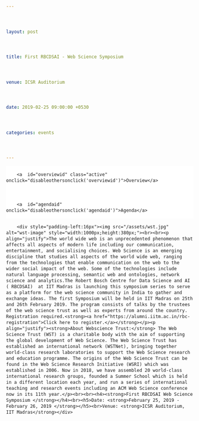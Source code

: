 ```yaml
---



layout: post



title: First RBCDSAI - Web Science Symposium



venue: ICSR Auditorium



date: 2019-02-25 09:00:00 +0530



categories: events



---
```








<html>



<head>



<meta name="viewport" content="width=device-width, initial-scale=1">



<style>

.pointer {cursor: pointer;}



body {



  margin: 0;



  font-family:"Calibri (Body)";



}







.topnav {



  overflow: hidden;



  background-color: #ffffff;



}







.topnav a {



  float: left;



  color: #c0c0c0;



  text-align: center;



  padding: 7px 8px;



  text-decoration: none;



  font-size: 18px;



  



}







.topnav a:hover {



  background-color: #ffffff;



  color: black;



}







.topnav a.active {



  background-color: #ffffff;



  color: black;



}

td {



    border:1px solid black;



    padding-left:45px;



    padding-top:5px;



    padding-bottom:5px;

    padding-right:2%;

   







}



</style>



 <script>

     

        function makeitactiveonload() {

             document.getElementById('dynamiccontent').innerHTML = '<div style="padding-left:16px"><img src="/assets/wst.jpg" alt="wst-image" style="width:1000px;height:380px;"><br><br><p align="justify">The world wide web is an unprecedented phenomenon that affects all aspects of modern life including our communication, entertainment, and socialising choices. Web Science is an emerging discipline that studies all aspects of the world wide web, ranging from the technologies that enable communication on the web to the wider social impact of the web. Some of the technologies include natural language processing, semantic web and ontologies, network science and analytics.The Robert Bosch Centre for Data Science and AI ( RBCDSAI)  at IIT Madras is launching this symposium series to serve as a platform for the web science community in India to gather and exchange ideas. The first Symposium will be held in IIT Madras on 25th and 26th February 2019. The program consists of talks by the trustees of the web science trust as well as experts from around the country. Registration required.<strong><a href="https://alumni.iitm.ac.in/rbc-registration">Click here to register.</a></strong></p><p align="justify"><strong>About Webscience Trust:</strong> The Web Science Trust (WST) is a charitable body with the aim of supporting the global development of Web Science. The Web Science Trust has established an international network (WSTNet), bringing together world-class research laboratories to support the Web Science research and education programme. The origins of the Web Science Trust can be found in the Web Science Research Initiative (WSRI) which was established in 2006. Now in 2018, we have assembled 20 world-class international research groups, founded a Summer School which is held in a different location each year, and run a series of international teaching and research events including an ACM Web Science conference now in its 11th year.</p><br><br><h4><strong>First RBCDSAI Web Science Symposium </strong></h4><br><h5>Date: <strong>February 25, 2019 - February 26, 2019 </strong></h5><br>Venue: <strong>ICSR Auditorium, IIT Madras</strong></div>'        

        }





        function disableothersonclick(elementtoactive)

        {

            if(elementtoactive == 'overviewid')

            {

                var agendacontent = '';

                document.getElementById('dynamiccontent').innerHTML = '<div style="padding-left:16px"><img src="/assets/wst.jpg" alt="wst-image" style="width:1000px;height:380px;"><br><br><p align="justify">The world wide web is an unprecedented phenomenon that affects all aspects of modern life including our communication, entertainment, and socialising choices. Web Science is an emerging discipline that studies all aspects of the world wide web, ranging from the technologies that enable communication on the web to the wider social impact of the web. Some of the technologies include natural language processing, semantic web and ontologies, network science and analytics.The Robert Bosch Centre for Data Science and AI ( RBCDSAI)  at IIT Madras is launching this symposium series to serve as a platform for the web science community in India to gather and exchange ideas. The first Symposium will be held in IIT Madras on 25th and 26th February 2019. The program consists of talks by the trustees of the web science trust as well as experts from around the country. Registration required.<strong><a href="https://alumni.iitm.ac.in/rbc-registration">Click here to register.</a></strong></p><p align="justify"><strong>About Webscience Trust:</strong> The Web Science Trust (WST) is a charitable body with the aim of supporting the global development of Web Science. The Web Science Trust has established an international network (WSTNet), bringing together world-class research laboratories to support the Web Science research and education programme. The origins of the Web Science Trust can be found in the Web Science Research Initiative (WSRI) which was established in 2006. Now in 2018, we have assembled 20 world-class international research groups, founded a Summer School which is held in a different location each year, and run a series of international teaching and research events including an ACM Web Science conference now in its 11th year.</p><br><br><h4><strong>First RBCDSAI Web Science Symposium </strong></h4><br><h5>Date: <strong>February 25, 2019 - February 26, 2019 </strong></h5><br>Venue: <strong>ICSR Auditorium, IIT Madras</strong></div>'

                document.getElementById('overviewid').style.color = '#101010';

                document.getElementById('agendaid').style.color = '#c0c0c0';

            }

            else

            {

                document.getElementById('dynamiccontent').innerHTML = '<table style="width:90%;padding-left:20%">'+



                    '<tr>'+



                        '<td colspan="2"><p align="center">Broad agenda as below. Further more details will be updated</p>'+



                            '<p align="center"><u><strong>Day 1: 25th February,2019 (Monday)</strong></u></p>'+



                        '</td>'+



                    '</tr>'+



                    '<tr>'+



                        '<td style="width:22%">'+



                           '08:30 AM  09:15 AM'+



                        '</td>'+



                        '<td>'+



                           'Registration' +



                        '</td>'+



                    '<tr>'+



                    '<tr>'+



                '<td>'+



                '09:15 AM  09:30 AM'+



                '</td>'+



                '<td>'+



                'Inauguration' +



                '</td>'+



                '</tr>'+



                '<tr>'+



                '<td>' +



                '09:30 AM  10:15 AM'+



                '</td>' +



                '<td>'+



                '<strong>Keynote Address by</strong> <a href="https://wendy.ecs.soton.ac.uk/">Dame Wendy Hall</a>, University of Southampton<br />' +



                '<ul style="list-style-type:none;"><li><details><p><summary><strong>Title:</strong><u>Web Science, AI and Future of the Internet</u></summary></p><p align="justify"><strong>Abstract:</strong>The Web and Artificial Intelligence have always been interwoven. AI technologies have long been used by Web developers and the major platforms to provide increasingly intelligent services for Web and internet users, and it was always part of Tim Berners-Lee’s original design to develop an intelligent, or semantic, Web that enabled machines to infer knowledge from interconnected documents and data. Web Science studies the evolution of the Web from a sociotechnical perspective and how human intelligence interacts with the artificial intelligence we derive from our use of the Web.</p><p align="justify">Artificial Intelligence is set to transform society in the coming decades in ways that have long been predicted by science fiction writers but are only now becoming feasible because of recent developments in computing technology, machine learning and the availability of massive amounts of data on which to train the algorithms. The potential is enormous and governments around the world are worrying about the impact of AI on society both in terms of how it will change the world of work, but also in terms of the potential advantages that the technology can bring to society. But we must also be very aware of the potential threats to society that such developments might bring and the ethical, accountability and diversity issues we need to address, including particularly the world of software automation. If we don’t lay the groundwork well now, there is huge potential for chaos and confusion in the future as AI starts to become more dominant in all our lives, which is why I argue we need to take a socio-technical approach to every aspect of the evolution of AI in society as we have for the study of the Web.</p><p align="justify">But as a result of all these developments we are facing a time of major change and disruption for the internet – the technology that has underpinned so much societal change over the last fifty years. In this talk we will argue that we must take a sociotechnical approach to our analysis of the evolution of the internet in order to ensure that the internet of the future helps us create a world that we all want to live in.</p></details></li></ul>'+



                '</td>'+



                '</tr>'+



                    



                '<tr>'+



                '<td>'+



                '10:15 AM  10:45 AM'+ 



                '</td>'+



                '<td>'+



                'Talk by <a href="https://www.iiitb.ac.in/faculty_page.php?name=srinathsrinivasa">Srinath Srinivasa</a>, IIIT Bangalore<br />'+



                '<ul style="list-style-type:none;"><li><details><p><summary><strong>Title:</strong><u>Characterising online social cognition</u></summary></p><p align="justify">Social cognition refers to processes by which one or more collective worldviews emerge across populations as a result of social interactions. Online social cognition based on the dynamics of social media is increasingly playing a central role in business, politics, governance, and even in shaping our personal lives. There has been a dearth of computational models of social cognition, that has impeded deeper analysis of this phenomenon. In this work, we propose a model for online social cognition. A social discourse is defined as the set of all activities, opinions and actors involved in social interaction around a topic. A discourse is modelled as a "marketplace of opinions", where parties invest opinions to get different kinds of returns-- be they sales, or votes or likes. An opinion in turn is modelled as a combination of an abstractive and an expressive component, each of which have different psychological impacts on participants. A notion of compatibility of opinions is then introduced, and clusters of compatible opinions form the different narratives, driving the discourse. We then characterise each narrative by its salient opinions, and identify two classes of participants for each narrative: opinion drivers and narrative drivers. The social discourse itself is then modelled as an interaction graph of narratives. Interactions between narratives are identified as either compatible or conflicting, based on the sentiment in the inter narrative conversations. This then brings us a concept of stability of the discourse, based on the Cartwright-Harary theorem of social networks. A discourse is said to be active as long as it is unstable, and has the potential for different forms of social impact. A stable discourse on the other hand, would have settled down into different camps.</p><p align="justify"><strong>About the speaker:</strong> Srinath Srinivasa heads the Web Science lab and is the Dean (Research and Development) at IIIT Bangalore, India. Srinath holds a Ph.D (magna cum laude) from the Berlin Brandenburg Graduate School for Distributed Information Systems (GkVI) Germany, an M.S. (by Research) from IIT-Madras and B.E. in Computer Science and Engineering from The National Institute of Engineering (NIE) Mysore. He works in the area of Web Science — that models of the impact of the web on humanity. Technology for educational outreach and social empowerment has been a primary motivation driving his research. He has participated in several initiatives for technology enhanced education including the VTU Edusat program, The National Programme for Technology Enhanced Learning (NPTEL) and an educational outreach program in collaboration with Upgrad.  He is a member of various technical and organisational committees for international conferences like International Conference on Weblogs and Social Media (ICWSM), ACM Hypertext, COMAD/CoDS, ODBASE, etc. He is also a life member of the Computer Society of India (CSI). As part of academic community outreach, Srinath has served on the Board of Studies of Goa University and as a member of the Academic Council of the National Institute of Engineering, Mysore. He has served as a technical reviewer for various journals like the VLDB journal, IEEE Transactions on Knowledge and Data Engineering, and IEEE Transactions on Cloud Computing. He is also the recipient of various national and international grants for his research activities.</p></details></li></ul>'+



                '</td>'+



                '</tr>'+



                    



                '<tr>'+



                '<td>'+



                '10:45 AM  11:15 AM'+



                '</td>'+



                '<td>'+



                'Refreshments' +



                '</td>'+



                '</tr>'+



                '<tr>'+



                '<td>'+



                '11:15 AM  11:45 AM'+



                '</td>'+



                '<td>'+



                'Talk by <a href="https://www.iiitb.ac.in/faculty_page.php?name=bidishachaudhuri">Bidisha Chaudhuri</a>, IIIT Bangalore<br />'+



                '<ul style="list-style-type:none;"><li><details><p><summary><strong>Title:</strong><u>Intelligent personal assistants as performative social agents: A dramaturgical analysis of human-machine interactions</u></summary></p><p align="justify">Sociologist Erving Goffman in his dramaturgical analysis (1959) explains social interactions as if it were a play performed on a stage for an audience. The key to study such interactions, in his understanding, is not the individual and his psychology, but “the syntactical relations among the acts of different persons mutually present to one another” (Goffman 1967, Interaction Ritual, pp. 2 as cited in Schegloff 1988 pp. 94). Accordingly, this framework has been applied in the analysis of human-human interactions on online platforms (e.g., Hogan, 2010; Bullingham & Vasconcelos, 2013) and in the analysis of human-machine interactions (e.g., Bucher, 2014; Lee, Frank, Beute, de Kort., & IJsselsteijn, 2017). We extend Goffman dramaturgical framework to analyse the interactions that take place between humans and conversational agents such as Alexa, Google Echo and so on. We see these assistants as performative agents engaging in social interactions with their human counterparts where in the “backstage” of both human and non-human remain inaccessible (Latour 1996). We ask, what are the different types of strategies the voice assistants can employ for "impression management"? How can we analyze these strategies without having access to the "backstage"? How do the conversational agents maintain decorum of expected behavior? With this analytical approach, we aim to understand to what extent sustained “natural” conversations may take place between humans and  conversational agents.</p></details></li></ul>'+



                '</td>'+



                '</tr>'+



                   



                '<tr>'+



                '<td>'+



                '11:45 AM  12:15 PM'+



                '</td>'+



                '<td>'+



                'Talk by <a href="http://talukdar.net/">Partha Talukdar</a>, IISc<br />'+



                '<ul style="list-style-type:none;"><li><details><p><summary><strong>Title:</strong><u>Learning with Graph Embeddings</u></summary></p><p align="justify"><strong>Abstract:</strong>In this talk, I shall present an overview of our recent research in learning with graph embeddings,in particular using Graph Convolution Networks. I shall describe their utility in learning temporally-aware knowledge representations, relation extraction, and document dating.</p></details></li></ul>'+



                '</td>'+



                '</tr>'+



                    



                '<tr>'+



                '<td>'+



                '12:15 PM  12:45 PM'+



                '</td>'+



                '<td>'+



                'Talk by <a href="https://researcher.watson.ibm.com/researcher/view.php?person=in-kartsank">Karthik Sankaranarayanan</a>, IBM India Research Lab'+

                '<ul style="list-style-type:none;"><li><details><p><summary><strong>Title:</strong><u>Advancing the Frontiers of AI with IBM Project Debater</u></summary></p><p align="justify"><strong>Abstract:</strong>The world is awash with information, misinformation, and superficial thinking. Project Debater is a research technology by IBM that pushes the frontiers of AI to facilitate intelligent debate on complex topics. Going beyond existing research around question-answering and dialog, our goal is to build a natural language system that assists people in building persuasive arguments and evidence-based decisions by mining knowledge from the web and many other sources when there is no clear right or wrong answer. We rely on three pioneering capabilities: data-driven argument construction and delivery, listening comprehension, and the modeling of human dilemmas. This talk will provide a glimpse into some of the advances made in this project and summarize some of the scientific publications that have come out of this research.  <a href="https://www.research.ibm.com/artificial-intelligence/project-debater/">https://www.research.ibm.com/artificial-intelligence/project-debater/</a></p></details></li></ul>'+



                '</td>'+



                '</tr>'+



                



                '<tr>'+



                '<td>'+



                '12:45 PM  02:00 PM'+



                '</td>'+



                '<td>'+



                'Lunch/Networking Time'+



                '</td>'+



                '</tr>'+







                '<tr>'+



                '<td>'+



                '02:00 PM  02:45 PM'+



                '</td>'+



                '<td>'+



                '<strong>Keynote Address by </strong><a href="https://www.cse.iitb.ac.in/~soumen/main/bio.html">Soumen Chakrabarti </a>, IITB'+



                '<ul style="list-style-type:none;"><li><details><p><summary><strong>Title:</strong><u>Learning New Type Representations from Knowledge Graphs</u></summary><p align="justify"><strong>Abstract:</strong> Beyond words, continuous representations of entities and relations have led to large recent improvements in inference of facts in knowledge bases, as well as applications like question answering. Comparatively less has been done about modeling types and their associated relations (is-instance-of and is-subtype-of). In the first part of the talk, I will present a new representation of types as hyper-rectangles rather than points, which are commonly used to embed words and entities. I will propose an elementary loss function representing rectangle containment. I will also demonstrate that recent work on type representation has used a questionable evaluation protocol, and propose a sound alternative. Experiments using type supervision from the WordNet noun hierarchy show the superiority of our approach. In the second part of the talk, I will move to unsupervised discovery of type representation. The idea is to represent each entity using a type and a residual vector. Each relation is represented by two type-checking vectors and an entity-to-entity compatibility checking vector. We do not use any supervision from KG schema to guide the type (checking) embeddings. Experiments on FB15k and YAGO show two benefits. First, inferring new triples becomes more accurate, exceeding state of the art. Second, the type embeddings are very good predictors of KG types to which the entities belong, although this information was not available during training. </p></details></li></ul>'+



                '</td>'+



                '</tr>'+







                '<tr>'+



                '<td>'+



                ' 02:45 PM  03:15 PM'+



                '</td>'+



                '<td>'+



                'Talk by <a href="https://faculty.iiit.ac.in/~vv/Home.html">Vasudeva Varma </a>, IIITH<br />'+



                '<ul style="list-style-type:none;">'+



                '<li>'+



                '<details>'+



                '<p><summary><strong>Title:</strong><u>Hate Speech, Abuse, Sexism, and other Evils</u></summary></p>'+



                '<p align="justify">'+



                '<strong>Abstract:</strong> In this talk, I will discuss a few challenges related to hate speech in its various forms including abuse'+



                'and sexism. While there are now several algorithms to detect, analyze and control hate speech - some of them are based on deep learning methods, they'+



                'suffer from looking at this problem in a limited manner. Throwing more data at a Deep Neural Network does not always solve the problem and, in fact,'+



                'this approach may cause additional problems. I will discuss our recent research efforts in collaboration with social scientists come up with nuanced'+



                'sexism categorization, which seem to be a very promising direction. I will also describe our work on removing the bias in hate speech detection and a'+



                'novel method leveraging knowledge-based generalizations for bias-free learning of hate speech detection models.'+



                '</p>'+



                '</details>'+



                '</li>'+



                '</ul>'+



                '</td>'+



                '</tr>'+



                   



                '<tr>'+



                '<td>'+

                '03:15 PM  04:00 PM'+



                        '</td>'+



                        '<td>'+



                        'Posters Spotlights'+



                        '</td>'+



                        '</tr>'+



                        



                        '<tr>'+



                        '<td>' +



                '04:00 PM  04:30 PM'+



                        '</td>'+



                        '<td>'+



                        'Tea Break'+



                        '</td>'+



                        '</tr>'+



                        



                        '<tr>'+



                        '<td>' +



                        '04:30 PM  06:00 PM'+



                        '</td>'+



                        '<td>'+



                        'Poster Session'+



                        '</td>'+



                        '</tr>'+



                       



                    



                        '</table>'+



               



                        '<table style="width:90%;padding-left:20%;padding-top:7%;">'+



                        '<tr>'+



                        '<td colspan="2">'+



                        '<p align="center"><u><strong>Day 2: 26th February,2019 (Tuesday)</strong></u></p>'+



                        '</td>'+



                        '</tr>'+



                        '<tr>'+



                        '<td style="width:22%">'+



                        '09:00 AM  09:45 AM'+



                        '</td>'+



                        '<td>'+



                        '<strong>Keynote Address by </strong><a href="https://www.linkedin.com/in/jprangaswami/?originalSubdomain=in">J.P.Rangaswami</a>, Univeristy of Southampton<br />'+



                            '<ul style="list-style-type:none;">'+



                            '<li>'+



                            '<details>'+



                            '<p><summary><strong>Title:</strong><u>Why Web Science is more important than ever before</u></summary></p>'+



                            '<p align="justify">'+



                            'In the talk I will explore this topic from the perspective of data over a 40-year career spanning three continents and senior positions'+



                            'in a number of the world’s leading companies.'+



                            '</p>'+



                            '</details>'+



                            '</li>'+



                            '</ul>'+



                            '</td>'+



                            '</tr>'+



                    



                            '<tr>'+



                            '<td>'+



                            '09:45 AM  10:15 AM'+



                            '</td>'+



                            '<td>'+



                            'Talk by <a href="https://www.imsc.res.in/~sitabhra/">Sitabhra Sinha</a>, Institute of Mathematical Sciences(IMSc)<br />'+



                            '<ul style="list-style-type:none;">'+



                            '<li>'+



                            '<details>'+



                            '<p>'+



                            '<summary>'+



                            '<strong>Title:</strong><u>'+



                            'How representative is our democracy ? Using open data on the Web to'+



                            'relate wealth and electoral performance in recent Indian general elections'+



                            '</u>'+



                            '</summary>'+



                            '</p><p align="justify">'+



                            '<strong>'+



                            'Sitabhra Sinha (in collaboration with'+



                            'with K Chandrashekar), The Institute of Mathematical Sciences, Chennai' +



                            '</strong>Using open databases (publicly available on the Web) of assets declarations' +



                            'made by candidates contesting in the Indian general elections held over the last decade, we show that the distribution of their wealth follows a universal' +



                            'scaling form which is independent of the year, as well as, states and, most surprisingly, even the parties to which the candidates belong. We also observe that'+



                            'the set of winners, as well as, that of the “serious candidates” (contenders) have asset distributions which deviate significantly from those of the remaining'+



                            'candidates. This is a worrying aspect given the supposedly representative nature of electoral democracies, particularly in light of the recent worldwide rise'+



                            'to power of xenophobic populism.'+



                            '</p>'+



                            '</details>'+



                            '</li>'+



                            '</ul>'+



                            '</td>'+



                            '</tr>'+



                    



                            '<tr>'+



                            '<td>' +



                            '10:15 AM  10:45 AM' +



                            '</td>'+



                            '<td>'+



                            'Talk by <a href="http://www.iitkgp.ac.in/department/CS/faculty/cs-niloy">Niloy Ganguly</a>, IIT KGP<br />'+



                            '<ul style="list-style-type:none;">'+



                            '<li>'+



                            '<details>'+



                            '<p><summary><strong>Title:</strong><u>Some Aspects of Computational Journalism</u></summary></p><p align="justify">'+



                            '<strong>Abstract:</strong>Due to the enormous amount of information being carried over online systems today, no user can access all such information.' +



                            'Therefore, to help the users, all major online organizations deploy information retrieval (content recommendation, search or ranking) systems to find important' +



                            'information. Current information retrieval systems have to make certain design choices. For example, news recommendation systems need to decide on the quality' +



                            'of recommended news stories, how much emphasis to give to a story’s long-term importance over its recency or freshness etc. Similarly, retrieval systems over' +



                            'user generated contents (e.g., in social media like Facebook and Twitter) need to take into account the content posted by heterogeneous user groups. However,' +



                            'such design choices can introduce unintended biases in the contents presented to the users. For example, the recommended contents may have poor quality or' +



                            ' less news value, or the news discourse may get hijacked by hyper-active demographic groups. In this work, we want to systematically measure the effect of such'+



                            'design choices in the retrieval systems (recommendation systems in particular), and build alternate retrieval systems that mitigate the biases in the' +



                            'recommendation output.' +



                            '</p>'+



                            '</details>'+



                            '</li>'+



                            '</ul>'+



                            '</td>'+



                            '</tr>'+



                   



                        

                            '<tr>'+



                            '<td>' +



                            '10:45 AM  11:15 AM' +



                            '</td>'+



                            '<td>'+



                            'Tea Break'+



                            '</td>'+



                            '</tr>'+



                            '<tr>'+



                            '<td>'+



                            '11:15 AM  11:45 AM'+



                            '</td>'+



                            '<td>'+



                            'Talk by <a href="http://cse.iitkgp.ac.in/~animeshm/">Animesh Mukherjee</a>, IIT KGP<br />'+



                            '<ul style="list-style-type:none;">'+



                            '<li>'+



                            '<details>'+



                            '<p>'+



                            '<summary>'+



                            '<strong>Title:</strong><u>Language dynamics in social media</u>'+



                            '</summary>'+



                            '</p><p align="justify">' +



                                            '<strong>Abstract:</strong>In this talk I shall outline a summary of our five year long initiative studying the temporal dynamics of various human language-like entities over the social media. Some of the topics that I plan to cover are (a) how opinion conflicts could be effectively used for incivility detection in Twitter [CSCW 2018], (b) how word borrowings can be automatically identified from social signals [EMNLP 2017] and (c) how hashtags in Twitter form compounds like natural language words (e.g.,#Wikipedia+#Blackout=#WikipediaBlackout) that become way more popular than the individual constituent hashtags [CSCW 2016, Honorable Mention].'+



                                            '</p>'+



                                            '</details>'+



                                            '</li>'+



                                            '</ul>'+



                                            '</td>'+



                                            '</tr>'+



                    



                                            '<tr>'+



                                            '<td>'+



                                            '11:45 AM  12:15 PM'+



                                            '</td>'+



                                            '<td>'+



                                            'Talk by <a href="https://www.iiitd.ac.in/pk">Ponnurangam Kumaraguru</a>, IIITD'+

                                             '<ul style="list-style-type:none;"><li><details><p><summary><strong>Title:</strong><u>Social Media Risk Communication & #Elections2019</u></summary><p align="justify"><strong>Abstract:</strong> Selfies have become a prominent medium for self-portrayal onsocial media. Unfortunately, certain social media users go to extreme lengths to click selfies, which puts their lives at risk. 230+ individuals have died since March 2014 until January 2019 while trying to click selfies. We have been curating selfie deaths, building technologies to nudge users while taking dangerous selfies, e.g. Location Marker Saftie  <a href="https://www.facebook.com/saftiebot/">https://www.facebook.com/saftiebot/</a> and a camera Saftie Camera  <a href="https://play.google.com/store/apps/details?id=org.precog.saftiedetector">http://bit.ly/saftie-cam.</a> We have made all the data and code that we have built public at  <a href="http://labs.precog.iiitd.edu.in/killfie/">http://labs.precog.iiitd.edu.in/killfie/</a> More recently we have started analysing distracted driving using Snapchat and we are in the process of characterising the problem. Will discuss about these risk communication efforts that we are pursuing through the social media content. </p><p align="justify">Social Media, today, is playing a very important role in the politics of almost every nation. In India, there has been a boom in social media political campaigns, which was more marked in the 2014 General Elections. We are building a  portal  <a href="http://labs.precog.iiitd.edu.in/elections-2019/dashboard/analysis">http://bit.ly/elections19</a> to analyze the 2019 data and help see through the data that is getting generated on social media. We are finding some interesting patterns, one of them being sharp raise and fall of the followers  <a href="http://precog.iiitd.edu.in/blog/2019/02/08/twitters-suspect-users-affects-indian-political-handles/">http://precog.iiitd.edu.in/blog/2019/02/08/twitters-suspect-users-affects-indian-political-handles/</a> Will discuss some insights from our analysis until now.</p></details></li></ul>'+

                                            '</td>'+



                                            '</tr>'+



                                            '<tr>'+



                '<td>'+



                '12:15 PM  12:45 PM'+



                '</td>'+



                '<td>'+



                'Talk by <a href="https://research.adobe.com/person/niyati-chhaya/">Niyati Chhaya</a>, Adobe Research<br />'+



                '<ul style="list-style-type:none;">'+



                '<li>'+



                '<details>'+



                '<p><summary><strong>Title:</strong><u>Affective Content Analysis</u></summary></p>'+



                '<p align="justify">'+



                'Human reactions or Affect is an important aspect of any content, especially when trying to create or analyse different types of content including text, images and other multimodal data for varied applications. Affective computing has historically focused on multimodal user reactions. We study the methods and the role of affect analysis in the context of text analysis leveraging computational linguistics And psycholinguistic theories. In this talk, we first introduce this space and present a set of studies ranging from affect- sensitive word representations, frustration prediction to finally affective text generation. The talk concludes with an element of explanation and interpretation in the context of subjective affect understanding tasks. '+



                '</p>'+



                '</details>'+



                '</li>'+



                '</ul>'+



                '</td>'+



                '</tr>'+



                    



                '<tr>'+



                '<td>'+



                '12:45 PM  02:00 PM'+



                '</td>'+



                '<td>'+



                'Lunch/Networking Time'+



                '</td>'+



                '</tr>'+



                '<tr>'+



                '<td>'+



                '02:00 PM  02:45 PM'+



                '</td>'+



                '<td>'+



                '<strong>Keynote Address by </strong>'+



                '<a href="https://sonic.northwestern.edu/people/noshir-contractor/">Noshir Contractor</a>, Northwestern<br />'+



                '<ul style="list-style-type:none;">'+



                '<li>'+



                '<details>'+



                '<p>'+



                '<summary>'+



                '<strong>Title:</strong><u>'+



                        'People Analytics: Understanding and Enabling the Future of Work'+



                        '</u>'+



                        '</summary>' +



                        '</p><p align="justify">'+



                '<strong>Abstract:</strong> To bring the performance of people analytics up—and in line with the hype— companies need to do more than analyze data on demographic attributes.  They need to employ relational analytics, which examines data on how people interact, to identify “high potentials,” who has good ideas, who is influential, what teams will get work done on time, and more.Companies can mine their “digital exhaust”—data created by employees every day in their digital transactions, such as e‐mails, chats, “likes,” “follows,”  @mentions, and file collaboration—for insights into their workforce. Drawing from our prior research and consulting work with companies, as well as from a large body of other scholars research, we identify six structural signatures that should form the bedrock of any relational analytics strategy to help companies address challenges they face with issues such as diversity and inclusion, succession planning, team assembly, and post-merger integration.'+



                '</p>'+



                '</details>'+



                '</li>'+



                '</ul>'+



                '</td>'+



                '</tr>'+



                   



                '<tr>'+



                '<td>'+



                '02:45 PM  03:15 PM'+



                '</td>' +



                '<td>'+



                'Talk by <a href="https://www.cse.iitm.ac.in/~miteshk/">'+



                'Mitesh Khapra'+



                '</a>, IITM'+

                '<ul style="list-style-type:none;"><li><details><p><summary><strong>Title:</strong><u>Towards Exploiting Background Knowledge for Building Conversation Systems</u></summary><p align="justify"><strong>Abstract:</strong>Humans extensively rely on background knowledge while conversing on various topics of interest. It stands to reason that conversational agents should also be supported by background knowledge to effectively converse with humans in specific domains. Such background knowledge can be derived from various resources already available on the web. However, existing dialog datasets contain only a sequence of utterances and responses without any explicit background knowledge associated with them.This has resulted in the development of models which treat conversation as a sequence-to-sequence generation task i.e, given a sequence of utterances generate the response sequence). This is not only an overly simplistic view of conversation but it is also emphatically different from the way humans converse by heavily relying on theirbackground knowledge about the topic (as opposed to simply relying on the previous sequence of utterances). For example, it is common for humans to (involuntarily) produce utterances which are copied or suitably modified from background articles they have read about the topic. To facilitate the development of such natural conversation models which mimic the human process of conversing, we create a new dataset containing movie chats wherein each response is explicitly generated by copying and/or modifying sentences from unstructured background knowledge such as plots, comments and reviews about the movie freely available on the web. We establishbaseline results on this dataset (90K utterances from 9K conversations) using three different models: (i) pure generation based models which ignore the background knowledge (ii) generation based models which learn to copy information from the background knowledge when required and (iii) span prediction based models which predict the appropriate response span in the background knowledge. </p><p align="justify"><strong>Bio:</strong> Mitesh M. Khapra is an Assistant Professor in the Department of Computer Science and Engineering at IIT Madras. While at IIT Madras he plans to pursue his interests in the areas of Deep Learning, Multimodal Multilingual Processing, Dialog systems and Question Answering. Prior to that he worked as a Researcher at IBM Research India. During the four and half years that he spent at IBM he worked on several interesting problems in the areas of Statistical Machine Translation, Cross Language Learning, Multimodal Learning, Argument Mining and Deep Learning. This work led to publications in top conferences in the areas of Computational Linguistics and Machine Learning. Prior to IBM, he completed his PhD and M.Tech from IIT Bombay in Jan 2012 and July 2008 respectively. His PhD thesis dealt with the important problem of reusing resources for multilingual computation. During his PhD he was a recipient of the IBM PhD Fellowship and the Microsoft Rising Star Award. He is also a recipient of the Google Faculty Research Award, 2018. He has co-founded One Fourth labs with the mission of providing high quality AI courses at affordable prices with a focus on solving problems relevant to India.</p></details></li></ul>'+

                '</td>'+



                '</tr>'+



                '<tr>'+



                '<td>'+



                '03:15 PM  04:00 PM' +



                '</td>'+



                '<td>'+



                'Panel Discussion: <strong>Fostering Web Science Community in India</strong>' +



                '</td>'+



                '</tr>'+



                '<tr>'+



                '<td>'+



                '04:00 PM  05:00 PM' +



                '</td>'+



                '<td>'+



                           'High Tea and Closing' +



                           '</td>'+



                           '</tr>'+



                '</table>'

               document.getElementById('agendaid').style.color = '#101010';

				document.getElementById('overviewid').style.color = '#c0c0c0';

            }

        }



  </script>



</head>



<body>







<div class="topnav" onload="makeitactiveonload()">



        <a  id="overviewid" class="active"  onclick="disableothersonclick('overviewid')">Overview</a>



        <a  id="agendaid" onclick="disableothersonclick('agendaid')">Agenda</a>



</div>



<div id="dynamiccontent">



        <div style="padding-left:16px"><img src="/assets/wst.jpg" alt="wst-image" style="width:1000px;height:380px;"><br><br><p align="justify">The world wide web is an unprecedented phenomenon that affects all aspects of modern life including our communication, entertainment, and socialising choices. Web Science is an emerging discipline that studies all aspects of the world wide web, ranging from the technologies that enable communication on the web to the wider social impact of the web. Some of the technologies include natural language processing, semantic web and ontologies, network science and analytics.The Robert Bosch Centre for Data Science and AI ( RBCDSAI)  at IIT Madras is launching this symposium series to serve as a platform for the web science community in India to gather and exchange ideas. The first Symposium will be held in IIT Madras on 25th and 26th February 2019. The program consists of talks by the trustees of the web science trust as well as experts from around the country. Registration required.<strong><a href="https://alumni.iitm.ac.in/rbc-registration">Click here to register.</a></strong></p><p align="justify"><strong>About Webscience Trust:</strong> The Web Science Trust (WST) is a charitable body with the aim of supporting the global development of Web Science. The Web Science Trust has established an international network (WSTNet), bringing together world-class research laboratories to support the Web Science research and education programme. The origins of the Web Science Trust can be found in the Web Science Research Initiative (WSRI) which was established in 2006. Now in 2018, we have assembled 20 world-class international research groups, founded a Summer School which is held in a different location each year, and run a series of international teaching and research events including an ACM Web Science conference now in its 11th year.</p><br><br><h4><strong>First RBCDSAI Web Science Symposium </strong></h4><br><h5>Date: <strong>February 25, 2019 - February 26, 2019 </strong></h5><br>Venue: <strong>ICSR Auditorium, IIT Madras</strong></div>

       

</div>



</body>



</html>




